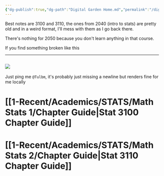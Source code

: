 ```yaml
---
{"dg-publish":true,"dg-path":"Digital Garden Home.md","permalink":"/digital-garden-home/","tags":["gardenEntry"],"created":"2025-07-07T17:35:27.076-04:00","updated":"2025-07-08T10:47:13.639-04:00"}
---
```


Best notes are 3100 and 3110, the ones from 2040 (intro to stats) are pretty old and in a weird format, I'll mess with them as I go back there.

There's nothing for 2050 because you don't learn anything in that course.

If you find something broken like this

-----
![](https://i.imgur.com/1DnmuVK.png)
-----

Just ping me `@Tulbm`, it's probably just missing a newline but renders fine for me locally

# [[1-Recent/Academics/STATS/Math Stats 1/Chapter Guide\|Stat 3100 Chapter Guide]]

# [[1-Recent/Academics/STATS/Math Stats 2/Chapter Guide\|Stat 3110 Chapter Guide]]


